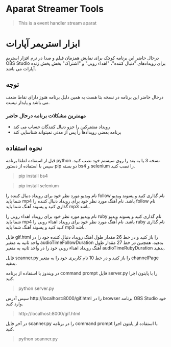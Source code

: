 # Aparat Streamer Tools
 >This is a event handler stream aparat
# ابزار استریمر آپارات
درحال حاضر این برنامه کوچک برای نمایش همزمان فیلم و صدا در نرم افزار استریم OBS Studio برای رویدادهای "دنبال کننده"، "اهداء روبی" و "اشتراک" بخش پخش زنده آپارات می باشد.
## توجه
درحال حاضر این برنامه در نسخه بتا هست به همین دلیل برنامه هنوز دارای نقاط ضعف می باشد و پایدار نیست.
### مهمترین مشکلات برنامه درحال حاضر
* رویداد مشترکین را جزو دنبال کنندگان حساب می کند
* برنامه بعضی رویدادها را پس از مدتی نمیتواند شناسایی کند
  
## نحوه استفاده
قبل از استفاده لطفا برنامه python نسخه 3 یا به بعد را روی سیستم خود نصب کنید. سپس با استفاده از دستور pip دو بسته bs4 و selenium را نصب کنید.
>pip install bs4

>pip install selenium

نام ویدیو مورد نظر خود برای رویداد دنبال کننده را follow نام گذاری کنید و پسوند ویدیو شما باید mp4 باشد. نام آهنگ مورد نظر خود برای رویداد دنبال کننده را follow نام گذاری کنید و پسوند آهنگ شما باید mp3 باشد.

نام ویدیو مورد نظر خود برای رویداد اهداء روبی را ruby نام گذاری کنید و پسوند ویدیو شما باید mp4 باشد. نام آهنگ مورد نظر خود برای رویداد اهداء روبی را ruby نام گذاری کنید کنید و پسوند آهنگ شما باید mp3 باشد.

فایل gif.html را باز کنید و در خط 26 مقدار طول آهنگ رویداد دنبال کننده خود را در واحد ثانیه به متغیر audioTimeFollowDuration بدهید، همچنین در خط 27 مقدار طول آهنگ رویداد اهداء روبی خود را در واحد ثانیه به متغیر audioTimeRubyDuration بدهید.

فایل scanner.py را باز کنید و در خط 10 نام کاربری خود را به متغیر channelPage بدهید.

در ویندوز با استفاده از برنامه command prompt فایل server.py را با پایتون اجرا کنید.

>python server.py

سپس آدرس http://localhost:8000/gif.html را در browser برنامه OBS Studio خود وارد کنید.

>http://localhost:8000/gif.html

در آخر فایل scanner.py را در برنامه command prompt با استفاده از پایتون اجرا کنید.

>python scanner.py

